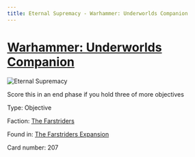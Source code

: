 ```yaml
---
title: Eternal Supremacy - Warhammer: Underworlds Companion
---
```


# [Warhammer: Underworlds Companion](https://guidokessels.github.io/wh-underworlds)

  

![Eternal Supremacy](https://warhammerunderworlds.com/wp-content/uploads/sites/6/2018/03/207_ENG.png)

Score this in an end phase if you hold three of more objectives

Type: Objective

Faction: [The Farstriders](https://guidokessels.github.io/wh-underworlds/factions/the-farstriders)

Found in: [The Farstriders Expansion](https://guidokessels.github.io/wh-underworlds/locations/the-farstriders-expansion)

Card number: 207
